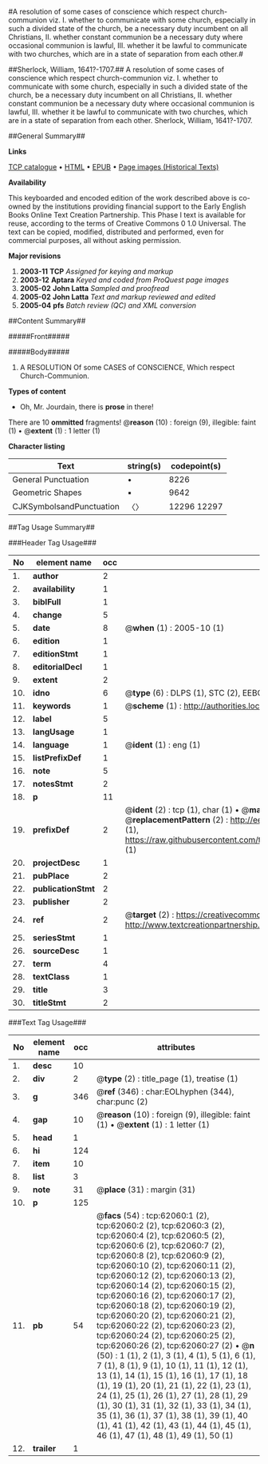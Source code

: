 #A resolution of some cases of conscience which respect church-communion viz. I. whether to communicate with some church, especially in such a divided state of the church, be a necessary duty incumbent on all Christians, II. whether constant communion be a necessary duty where occasional communion is lawful, III. whether it be lawful to communicate with two churches, which are in a state of separation from each other.#

##Sherlock, William, 1641?-1707.##
A resolution of some cases of conscience which respect church-communion viz. I. whether to communicate with some church, especially in such a divided state of the church, be a necessary duty incumbent on all Christians, II. whether constant communion be a necessary duty where occasional communion is lawful, III. whether it be lawful to communicate with two churches, which are in a state of separation from each other.
Sherlock, William, 1641?-1707.

##General Summary##

**Links**

[TCP catalogue](http://www.ota.ox.ac.uk/tcp/)  • 
[HTML](http://tei.it.ox.ac.uk/tcp/Texts-HTML/free/A59/A59866.html)  • 
[EPUB](http://tei.it.ox.ac.uk/tcp/Texts-EPUB/free/A59/A59866.epub) • 
[Page images (Historical Texts)](https://data.historicaltexts.jisc.ac.uk/view?pubId=eebo-12438638e&pageId=eebo-12438638e-62060-1)

**Availability**

This keyboarded and encoded edition of the
	       work described above is co-owned by the institutions
	       providing financial support to the Early English Books
	       Online Text Creation Partnership. This Phase I text is
	       available for reuse, according to the terms of Creative
	       Commons 0 1.0 Universal. The text can be copied,
	       modified, distributed and performed, even for
	       commercial purposes, all without asking permission.

**Major revisions**

1. __2003-11__ __TCP__ *Assigned for keying and markup*
1. __2003-12__ __Aptara__ *Keyed and coded from ProQuest page images*
1. __2005-02__ __John Latta__ *Sampled and proofread*
1. __2005-02__ __John Latta__ *Text and markup reviewed and edited*
1. __2005-04__ __pfs__ *Batch review (QC) and XML conversion*

##Content Summary##

#####Front#####

#####Body#####

1. A
RESOLUTION
Of some
CASES of CONSCIENCE,
Which respect
Church-Communion.

**Types of content**

  * Oh, Mr. Jourdain, there is **prose** in there!

There are 10 **ommitted** fragments! 
 @__reason__ (10) : foreign (9), illegible: faint (1)  •  @__extent__ (1) : 1 letter (1)

**Character listing**


|Text|string(s)|codepoint(s)|
|---|---|---|
|General Punctuation|•|8226|
|Geometric Shapes|▪|9642|
|CJKSymbolsandPunctuation|〈〉|12296 12297|

##Tag Usage Summary##

###Header Tag Usage###

|No|element name|occ|attributes|
|---|---|---|---|
|1.|__author__|2||
|2.|__availability__|1||
|3.|__biblFull__|1||
|4.|__change__|5||
|5.|__date__|8| @__when__ (1) : 2005-10 (1)|
|6.|__edition__|1||
|7.|__editionStmt__|1||
|8.|__editorialDecl__|1||
|9.|__extent__|2||
|10.|__idno__|6| @__type__ (6) : DLPS (1), STC (2), EEBO-CITATION (1), OCLC (1), VID (1)|
|11.|__keywords__|1| @__scheme__ (1) : http://authorities.loc.gov/ (1)|
|12.|__label__|5||
|13.|__langUsage__|1||
|14.|__language__|1| @__ident__ (1) : eng (1)|
|15.|__listPrefixDef__|1||
|16.|__note__|5||
|17.|__notesStmt__|2||
|18.|__p__|11||
|19.|__prefixDef__|2| @__ident__ (2) : tcp (1), char (1)  •  @__matchPattern__ (2) : ([0-9\-]+):([0-9IVX]+) (1), (.+) (1)  •  @__replacementPattern__ (2) : http://eebo.chadwyck.com/downloadtiff?vid=$1&page=$2 (1), https://raw.githubusercontent.com/textcreationpartnership/Texts/master/tcpchars.xml#$1 (1)|
|20.|__projectDesc__|1||
|21.|__pubPlace__|2||
|22.|__publicationStmt__|2||
|23.|__publisher__|2||
|24.|__ref__|2| @__target__ (2) : https://creativecommons.org/publicdomain/zero/1.0/ (1), http://www.textcreationpartnership.org/docs/. (1)|
|25.|__seriesStmt__|1||
|26.|__sourceDesc__|1||
|27.|__term__|4||
|28.|__textClass__|1||
|29.|__title__|3||
|30.|__titleStmt__|2||


###Text Tag Usage###

|No|element name|occ|attributes|
|---|---|---|---|
|1.|__desc__|10||
|2.|__div__|2| @__type__ (2) : title_page (1), treatise (1)|
|3.|__g__|346| @__ref__ (346) : char:EOLhyphen (344), char:punc (2)|
|4.|__gap__|10| @__reason__ (10) : foreign (9), illegible: faint (1)  •  @__extent__ (1) : 1 letter (1)|
|5.|__head__|1||
|6.|__hi__|124||
|7.|__item__|10||
|8.|__list__|3||
|9.|__note__|31| @__place__ (31) : margin (31)|
|10.|__p__|125||
|11.|__pb__|54| @__facs__ (54) : tcp:62060:1 (2), tcp:62060:2 (2), tcp:62060:3 (2), tcp:62060:4 (2), tcp:62060:5 (2), tcp:62060:6 (2), tcp:62060:7 (2), tcp:62060:8 (2), tcp:62060:9 (2), tcp:62060:10 (2), tcp:62060:11 (2), tcp:62060:12 (2), tcp:62060:13 (2), tcp:62060:14 (2), tcp:62060:15 (2), tcp:62060:16 (2), tcp:62060:17 (2), tcp:62060:18 (2), tcp:62060:19 (2), tcp:62060:20 (2), tcp:62060:21 (2), tcp:62060:22 (2), tcp:62060:23 (2), tcp:62060:24 (2), tcp:62060:25 (2), tcp:62060:26 (2), tcp:62060:27 (2)  •  @__n__ (50) : 1 (1), 2 (1), 3 (1), 4 (1), 5 (1), 6 (1), 7 (1), 8 (1), 9 (1), 10 (1), 11 (1), 12 (1), 13 (1), 14 (1), 15 (1), 16 (1), 17 (1), 18 (1), 19 (1), 20 (1), 21 (1), 22 (1), 23 (1), 24 (1), 25 (1), 26 (1), 27 (1), 28 (1), 29 (1), 30 (1), 31 (1), 32 (1), 33 (1), 34 (1), 35 (1), 36 (1), 37 (1), 38 (1), 39 (1), 40 (1), 41 (1), 42 (1), 43 (1), 44 (1), 45 (1), 46 (1), 47 (1), 48 (1), 49 (1), 50 (1)|
|12.|__trailer__|1||
